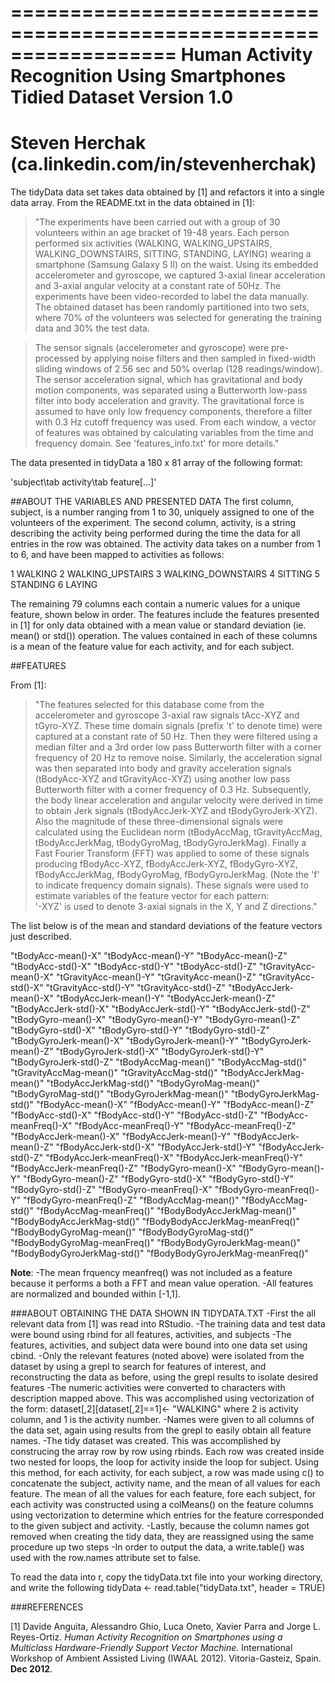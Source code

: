 ==================================================================
Human Activity Recognition Using Smartphones Tidied Dataset
Version 1.0
==================================================================
Steven Herchak
(ca.linkedin.com/in/stevenherchak)
==================================================================


The tidyData data set takes data obtained by [1] and refactors it into a single data array. From the README.txt in the data obtained in [1]:


>"The experiments have been carried out with a group of 30 volunteers within an age bracket of 19-48 years. Each person performed six activities (WALKING, WALKING_UPSTAIRS, WALKING_DOWNSTAIRS, SITTING, STANDING, LAYING) wearing a smartphone (Samsung Galaxy S II) on the waist. Using its embedded accelerometer and gyroscope, we captured 3-axial linear acceleration and 3-axial angular velocity at a constant rate of 50Hz. The experiments have been video-recorded to label the data manually. The obtained dataset has been randomly partitioned into two sets, where 70% of the volunteers was selected for generating the training data and 30% the test data. 

>The sensor signals (accelerometer and gyroscope) were pre-processed by applying noise filters and then sampled in fixed-width sliding windows of 2.56 sec and 50% overlap (128 readings/window). The sensor acceleration signal, which has gravitational and body motion components, was separated using a Butterworth low-pass filter into body acceleration and gravity. The gravitational force is assumed to have only low frequency components, therefore a filter with 0.3 Hz cutoff frequency was used. From each window, a vector of features was obtained by calculating variables from the time and frequency domain. See 'features_info.txt' for more details."

The data presented in tidyData a 180 x 81 array of the following format:

'subject\tab activity\tab feature[...]'

##ABOUT THE VARIABLES AND PRESENTED DATA 
The first column, subject, is a number ranging from 1 to 30, uniquely assigned to one of the volunteers of the experiment.
The second column, activity, is a string describing the activity being performed during the time the data for all entries in the row was obtained. The activity data takes on a number from 1 to 6, and have been mapped to activities as follows:

1 WALKING
2 WALKING_UPSTAIRS
3 WALKING_DOWNSTAIRS
4 SITTING
5 STANDING
6 LAYING

The remaining 79 columns each contain a numeric values for a unique feature, shown below in order. The features include the features presented in [1] for only data obtained with a mean value or standard deviation (ie. mean() or std()) operation.  The values contained in each of these columns is a mean of the feature value for each activity, and for each subject.  

##FEATURES

From [1]:
>"The features selected for this database come from the accelerometer and gyroscope 3-axial raw signals tAcc-XYZ and tGyro-XYZ. These time domain signals (prefix 't' to denote time) were captured at a constant rate of 50 Hz. Then they were filtered using a median filter and a 3rd order low pass Butterworth filter with a corner frequency of 20 Hz to remove noise. Similarly, the acceleration signal was then separated into body and gravity acceleration signals (tBodyAcc-XYZ and tGravityAcc-XYZ) using another low pass Butterworth filter with a corner frequency of 0.3 Hz. 
Subsequently, the body linear acceleration and angular velocity were derived in time to obtain Jerk signals (tBodyAccJerk-XYZ and tBodyGyroJerk-XYZ). Also the magnitude of these three-dimensional signals were calculated using the Euclidean norm (tBodyAccMag, tGravityAccMag, tBodyAccJerkMag, tBodyGyroMag, tBodyGyroJerkMag). 
Finally a Fast Fourier Transform (FFT) was applied to some of these signals producing fBodyAcc-XYZ, fBodyAccJerk-XYZ, fBodyGyro-XYZ, fBodyAccJerkMag, fBodyGyroMag, fBodyGyroJerkMag. (Note the 'f' to indicate frequency domain signals). 
These signals were used to estimate variables of the feature vector for each pattern:  
'-XYZ' is used to denote 3-axial signals in the X, Y and Z directions."

The list below is of the mean and standard deviations of the feature vectors just described. 

"tBodyAcc-mean()-X"
"tBodyAcc-mean()-Y"
"tBodyAcc-mean()-Z"
"tBodyAcc-std()-X"
"tBodyAcc-std()-Y"
"tBodyAcc-std()-Z"
"tGravityAcc-mean()-X"
"tGravityAcc-mean()-Y"
"tGravityAcc-mean()-Z"
"tGravityAcc-std()-X"
"tGravityAcc-std()-Y"
"tGravityAcc-std()-Z"
"tBodyAccJerk-mean()-X"
"tBodyAccJerk-mean()-Y"
"tBodyAccJerk-mean()-Z"
"tBodyAccJerk-std()-X"
"tBodyAccJerk-std()-Y"
"tBodyAccJerk-std()-Z"
"tBodyGyro-mean()-X"
"tBodyGyro-mean()-Y"
"tBodyGyro-mean()-Z"
"tBodyGyro-std()-X"
"tBodyGyro-std()-Y"
"tBodyGyro-std()-Z"
"tBodyGyroJerk-mean()-X"
"tBodyGyroJerk-mean()-Y"
"tBodyGyroJerk-mean()-Z"
"tBodyGyroJerk-std()-X"
"tBodyGyroJerk-std()-Y"
"tBodyGyroJerk-std()-Z"
"tBodyAccMag-mean()"
"tBodyAccMag-std()"
"tGravityAccMag-mean()"
"tGravityAccMag-std()"
"tBodyAccJerkMag-mean()"
"tBodyAccJerkMag-std()"
"tBodyGyroMag-mean()"
"tBodyGyroMag-std()"
"tBodyGyroJerkMag-mean()"
"tBodyGyroJerkMag-std()"
"fBodyAcc-mean()-X"
"fBodyAcc-mean()-Y"
"fBodyAcc-mean()-Z"
"fBodyAcc-std()-X"
"fBodyAcc-std()-Y"
"fBodyAcc-std()-Z"
"fBodyAcc-meanFreq()-X"
"fBodyAcc-meanFreq()-Y"
"fBodyAcc-meanFreq()-Z"
"fBodyAccJerk-mean()-X"
"fBodyAccJerk-mean()-Y"
"fBodyAccJerk-mean()-Z"
"fBodyAccJerk-std()-X"
"fBodyAccJerk-std()-Y"
"fBodyAccJerk-std()-Z"
"fBodyAccJerk-meanFreq()-X"
"fBodyAccJerk-meanFreq()-Y"
"fBodyAccJerk-meanFreq()-Z"
"fBodyGyro-mean()-X"
"fBodyGyro-mean()-Y"
"fBodyGyro-mean()-Z"
"fBodyGyro-std()-X"
"fBodyGyro-std()-Y"
"fBodyGyro-std()-Z"
"fBodyGyro-meanFreq()-X"
"fBodyGyro-meanFreq()-Y"
"fBodyGyro-meanFreq()-Z"
"fBodyAccMag-mean()"
"fBodyAccMag-std()"
"fBodyAccMag-meanFreq()"
"fBodyBodyAccJerkMag-mean()"
"fBodyBodyAccJerkMag-std()"
"fBodyBodyAccJerkMag-meanFreq()"
"fBodyBodyGyroMag-mean()"
"fBodyBodyGyroMag-std()"
"fBodyBodyGyroMag-meanFreq()"
"fBodyBodyGyroJerkMag-mean()"
"fBodyBodyGyroJerkMag-std()"
"fBodyBodyGyroJerkMag-meanFreq()"

**Note**: 	-The mean frquency meanfreq() was not included as a feature because it performs a both a FFT and mean value operation.
	-All features are normalized and bounded within [-1,1].

###ABOUT OBTAINING THE DATA SHOWN IN TIDYDATA.TXT
-First the all relevant data from [1] was read into RStudio.
-The training data and test data were bound using rbind for all features, activities, and subjects
-The features, activities, and subject data were bound into one data set using cbind.
-Only the relevant features (noted above) were isolated from the dataset by using a grepl to search for features of interest, and reconstructing the data as before, using the grepl results to isolate desired features
-The numeric activities were converted to characters with description mapped above. This was accomplished using vectorization of the form: dataset[,2][dataset[,2]==1]<- "WALKING" where 2 is activity column, and 1 is the activity number.
-Names were given to all columns of the data set, again using results from the grepl to easily obtain all feature names.
-The tidy dataset was created. This was accomplished by construcing the array row by row using rbinds. Each row was created inside two nested for loops, the loop for activity inside the loop for subject. Using this method, for each activity, for each subject, a row was made using c() to concatenate the subject, activity name, and the mean of all values for each feature. The mean of all the values for each feature, fore each subject, for each activity was constructed using a colMeans() on the feature columns using vectorization to determine which entries for the feature corresponded to the given subject and activity. 
-Lastly, because the column names got removed when creating the tidy data, they are reassigned using the same procedure up two steps
-In order to output the data, a write.table() was used with the row.names attribute set to false. 

To read the data into r, copy the tidyData.txt file into your working directory, and write the following
tidyData <- read.table("tidyData.txt", header = TRUE)

###REFERENCES

[1] Davide Anguita, Alessandro Ghio, Luca Oneto, Xavier Parra and Jorge L. Reyes-Ortiz. *Human Activity Recognition on Smartphones using a Multiclass Hardware-Friendly Support Vector Machine.* International Workshop of Ambient Assisted Living (IWAAL 2012). Vitoria-Gasteiz, Spain. **Dec 2012**.
